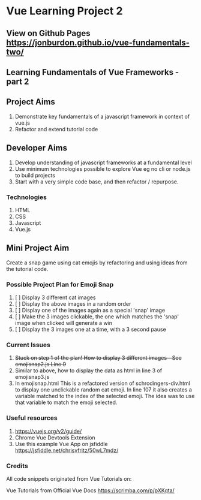 # Vue Learning Project 2

## View on Github Pages https://jonburdon.github.io/vue-fundamentals-two/

## Learning Fundamentals of Vue Frameworks - part 2

## Project Aims
1. Demonstrate key fundamentals of a javascript framework in context of vue.js
2. Refactor and extend tutorial code

## Developer Aims
1. Develop understanding of javascript frameworks at a fundamental level
2. Use minimum technologies possible to explore Vue eg no cli or node.js to build projects
3. Start with a very simple code base, and then refactor / repurpose.

### Technologies
1. HTML
2. CSS
3. Javascript
4. Vue.js

## Mini Project Aim
Create a snap game using cat emojis by refactoring and using ideas from the tutorial code.

### Possible Project Plan for Emoji Snap
1. [ ] Display 3 different cat images
2. [ ] Display the above images in a random order
3. [ ] Display one of the images again as a special 'snap' image
4. [ ] Make the 3 images clickable, the one which matches the 'snap' image when clicked will generate a win
5. [ ] Display the 3 images one at a time, with a 3 second pause

### Current Issues
1. ~~Stuck on step 1 of the plan! How to display 3 different images - See emojisnap2.js Line 9~~ 
2. Similar to above, how to display the data as html in line 3 of emojisnap3.js
3. In emojisnap.html This is a refactored version of schrodingers-div.html to display one unclickable random cat emoji. In line 107 it also creates a variable matched to the index of the selected emoji. The idea was to use that variable to match the emoji selected.



### Useful resources
1. https://vuejs.org/v2/guide/
2. Chrome Vue Devtools Extension
3. Use this example Vue App on jsfiddle https://jsfiddle.net/chrisvfritz/50wL7mdz/

### Credits
All code snippets originated from Vue Tutorials on:

Vue Tutorials from Official Vue Docs
https://scrimba.com/p/pXKqta/
